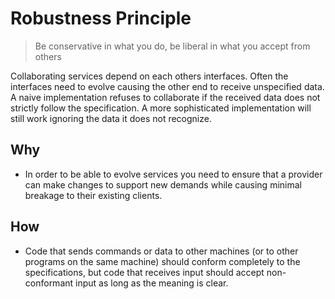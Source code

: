 Robustness Principle
===

> Be conservative in what you do, be liberal in what you accept from others

Collaborating services depend on each others interfaces. Often the interfaces need to evolve causing the other end to receive unspecified data. A naive implementation refuses to collaborate if the received data does not strictly follow the specification. A more sophisticated implementation will still work ignoring the data it does not recognize.

## Why
- In order to be able to evolve services you need to ensure that a provider can make changes to support new demands while causing minimal breakage to their existing clients.

## How
- Code that sends commands or data to other machines (or to other programs on the same machine) should conform completely to the specifications, but code that receives input should accept non-conformant input as long as the meaning is clear.

